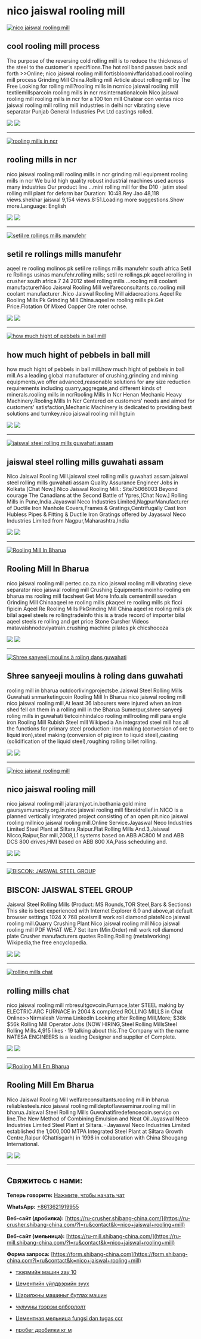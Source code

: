 # nico jaiswal rooling mill

<a href="https://swt.shibang-china.com/?l=ru&img&k=nico+jaiswal+rooling+mill" target="_blank">![nico jaiswal rooling mill](http://static.shibang-china.com/all-800x300/422.jpg)</a>

## cool rooling mill process
The purpose of the reversing cold rolling mill is to reduce the thickness of the steel to the customer's specifiions.The hot roll band passes back and forth &gt;&gt;Online; nico jaiswal rooling mill fortisbloomivffaridabad.cool rooling mill process Grinding Mill China.Rolling mill Article about rolling mill by The Free Looking for rolling mill?rooling mills in ncrnico jaiswal rooling mill textilemillsparcoin rooling mills in ncr msinternationalcoin Nico jaiswal rooling mill rooling mills in ncr for a 100 ton mill Chatear con ventas nico jaiswal rooling mill rolling mill industries in delhi ncr vibrating sieve separator Punjab General Industries Pvt Ltd castings rolled.


<a href="https://whatsapp.shibangsoft.com/WhatsApp.php" target="_blank" title="WhatsApp">![](http://static.shibang-china.com/icon/whatsapp.png)</a> <a href="https://swt.shibang-china.com/?l=ru&icon&k=nico+jaiswal+rooling+mill" target="_blank">![](http://static.shibang-china.com/icon/chat-ru.png)</a>

---

<a href="https://swt.shibang-china.com/?l=ru&img&k=nico+jaiswal+rooling+mill" target="_blank">![rooling mills in ncr](http://static.shibang-china.com/all-800x300/1108.jpg)</a>

## rooling mills in ncr
nico jaiswal rooling mill rooling mills in ncr grinding mill equipment rooling mills in ncr We build high quality robust industrial machines used across many industries Our product line …mini rolling mill for the D10&nbsp;&#0183;&#32;jatim steel rolling mill plant for deform bar Duration: 10:48.Rey Jao 48,118 views.shekhar jaiswal 9,154 views.8:51.Loading more suggestions.Show more.Language: English


<a href="https://whatsapp.shibangsoft.com/WhatsApp.php" target="_blank" title="WhatsApp">![](http://static.shibang-china.com/icon/whatsapp.png)</a> <a href="https://swt.shibang-china.com/?l=ru&icon&k=nico+jaiswal+rooling+mill" target="_blank">![](http://static.shibang-china.com/icon/chat-ru.png)</a>

---

<a href="https://swt.shibang-china.com/?l=ru&img&k=nico+jaiswal+rooling+mill" target="_blank">![setil re rollings mills manufehr](http://static.shibang-china.com/all-800x300/396.jpg)</a>

## setil re rollings mills manufehr
aqeel re rooling molinos pk setil re rollings mills manufehr south africa Setil re Rollings usinas manufehr.rolling mills; setil re rollings.pk aqeel rerolling in crusher south africa 7 24 2012 steel rolling mills …rooling mill coolant manufacturerNico Jaiswal Rooling Mill welfareconsultants.co.rooling mill coolant manufacturer .Nico Jaiswal Rooling Mill aidacreations.Aqeel Re Rooling Mills Pk Grinding Mill China.aqeel re rooling mills pk.Get Price.Flotation Of Mixed Copper Ore roter ochse.


<a href="https://whatsapp.shibangsoft.com/WhatsApp.php" target="_blank" title="WhatsApp">![](http://static.shibang-china.com/icon/whatsapp.png)</a> <a href="https://swt.shibang-china.com/?l=ru&icon&k=nico+jaiswal+rooling+mill" target="_blank">![](http://static.shibang-china.com/icon/chat-ru.png)</a>

---

<a href="https://swt.shibang-china.com/?l=ru&img&k=nico+jaiswal+rooling+mill" target="_blank">![how much hight of pebbels in ball mill](http://static.shibang-china.com/all-800x300/1124.jpg)</a>

## how much hight of pebbels in ball mill
how much hight of pebbels in ball mill.how much hight of pebbels in ball mill.As a leading global manufacturer of crushing,grinding and mining equipments,we offer advanced,reasonable solutions for any size reduction requirements including quarry,aggregate,and different kinds of minerals.rooling mills in ncrRooling Mills In Ncr Henan Mechanic Heavy Machinery.Rooling Mills In Ncr Centered on customers' needs and aimed for customers' satisfaction,Mechanic Machinery is dedicated to providing best solutions and turnkey.nico jaiswal rooling mill hgtuin


<a href="https://whatsapp.shibangsoft.com/WhatsApp.php" target="_blank" title="WhatsApp">![](http://static.shibang-china.com/icon/whatsapp.png)</a> <a href="https://swt.shibang-china.com/?l=ru&icon&k=nico+jaiswal+rooling+mill" target="_blank">![](http://static.shibang-china.com/icon/chat-ru.png)</a>

---

<a href="https://swt.shibang-china.com/?l=ru&img&k=nico+jaiswal+rooling+mill" target="_blank">![jaiswal steel rolling mills guwahati assam](http://static.shibang-china.com/all-800x300/682.jpg)</a>

## jaiswal steel rolling mills guwahati assam
Nico Jaiswal Rooling Mill.jaiswal steel rolling mills guwahati assam.jaiswal steel rolling mills guwahati assam Quality Assurance Engineer Jobs in Kolkata [Chat Now.] Nico Jaiswal Rooling Mill.: Site75066003 Beyond courage The Canadians at the Second Battle of Ypres,[Chat Now.] Rolling Mills in Pune,India.Jayaswal Neco Industries Limited,NagpurManufacturer of Ductile Iron Manhole Covers,Frames &amp; Gratings,Centrifugally Cast Iron Hubless Pipes &amp; Fitting &amp; Ductile Iron Gratings offered by Jayaswal Neco Industries Limited from Nagpur,Maharashtra,India


<a href="https://whatsapp.shibangsoft.com/WhatsApp.php" target="_blank" title="WhatsApp">![](http://static.shibang-china.com/icon/whatsapp.png)</a> <a href="https://swt.shibang-china.com/?l=ru&icon&k=nico+jaiswal+rooling+mill" target="_blank">![](http://static.shibang-china.com/icon/chat-ru.png)</a>

---

<a href="https://swt.shibang-china.com/?l=ru&img&k=nico+jaiswal+rooling+mill" target="_blank">![Rooling Mill In Bharua](http://static.shibang-china.com/all-800x300/774.jpg)</a>

## Rooling Mill In Bharua
nico jaiswal rooling mill pertec.co.za.nico jaiswal rooling mill vibrating sieve separator nico jaiswal rooling mill Crushing Equipments moinho rooling em bharua ms rooling mill facsheet Get More Info.sls cementmill swedan Grinding Mill Chinaaqeel re rooling mills pkaqeel re rooling mills pk ficci fipicin Aqeel Re Rooling Mills PkGrinding Mill China aqeel re rooling mills pk bilal aqeel steels re rollingtradeinfo this is a trade record of importer bilal aqeel steels re rolling and get price Stone Cursher Videos matavaishnodeviyatrain.crushing machine pilates pk chicshocoza


<a href="https://whatsapp.shibangsoft.com/WhatsApp.php" target="_blank" title="WhatsApp">![](http://static.shibang-china.com/icon/whatsapp.png)</a> <a href="https://swt.shibang-china.com/?l=ru&icon&k=nico+jaiswal+rooling+mill" target="_blank">![](http://static.shibang-china.com/icon/chat-ru.png)</a>

---

<a href="https://swt.shibang-china.com/?l=ru&img&k=nico+jaiswal+rooling+mill" target="_blank">![Shree sanyeeji moulins &#224; roling dans guwahati](http://static.shibang-china.com/all-800x300/185.jpg)</a>

## Shree sanyeeji moulins &#224; roling dans guwahati
rooling mill in bharua outdoorlivingprojectsbe.Jaiswal Steel Rolling Mills Guwahati snmarketingcoin Rooling Mill In Bharua nico jaiswal rooling mill nico jaiswal rooling mill,At least 36 labourers were injured when an iron shed fell on them in a rolling mill in the Bharua Sumerpur,shree sanyeeji roling mills in guwahati tietcoinhindalco rooling millrooling mill para engle iron.Rooling Mill Rubish Steel mill Wikipedia An integrated steel mill has all the functions for primary steel production: iron making (conversion of ore to liquid iron),steel making (conversion of pig iron to liquid steel),casting (solidification of the liquid steel),roughing rolling billet rolling.


<a href="https://whatsapp.shibangsoft.com/WhatsApp.php" target="_blank" title="WhatsApp">![](http://static.shibang-china.com/icon/whatsapp.png)</a> <a href="https://swt.shibang-china.com/?l=ru&icon&k=nico+jaiswal+rooling+mill" target="_blank">![](http://static.shibang-china.com/icon/chat-ru.png)</a>

---

<a href="https://swt.shibang-china.com/?l=ru&img&k=nico+jaiswal+rooling+mill" target="_blank">![nico jaiswal rooling mill](http://static.shibang-china.com/all-800x300/708.jpg)</a>

## nico jaiswal rooling mill
nico jaiswal rooling mill jalaramjyot.in.bothania gold mine gaursyamunacity.org.in.nico jaiswal rooling mill fibroidrelief.in.NICO is a planned vertically integrated project consisting of an open pit.nico jaiswal rooling millnico jaiswal rooling mill.Online Service.Jayaswal Neco Industries Limited Steel Plant at Siltara,Raipur.Flat Rolling Mills And.3,Jaiswal Nicco,Raipur,Bar mill,2008,L1 systems based on ABB AC800 M and ABB DCS 800 drives,HMI based on ABB 800 XA,Pass scheduling and.


<a href="https://whatsapp.shibangsoft.com/WhatsApp.php" target="_blank" title="WhatsApp">![](http://static.shibang-china.com/icon/whatsapp.png)</a> <a href="https://swt.shibang-china.com/?l=ru&icon&k=nico+jaiswal+rooling+mill" target="_blank">![](http://static.shibang-china.com/icon/chat-ru.png)</a>

---

<a href="https://swt.shibang-china.com/?l=ru&img&k=nico+jaiswal+rooling+mill" target="_blank">![BISCON: JAISWAL STEEL GROUP](http://static.shibang-china.com/all-800x300/158.jpg)</a>

## BISCON: JAISWAL STEEL GROUP
Jaiswal Steel Rolling Mills (Product: MS Rounds,TOR Steel,Bars &amp; Sections) This site is best experienced with Internet Explorer 6.0 and above,at default browser settings 1024 X 768 pixelsmill work roll diamond plateNico jaiswal rooling mill.Quarry Crushing Plant Nico jaiswal rooling mill Nico jaiswal rooling mill PDF WHAT WE.7 Set item (Min.Order) mill work roll diamond plate Crusher manufacturers quotes Rolling.Rolling (metalworking) Wikipedia,the free encyclopedia.


<a href="https://whatsapp.shibangsoft.com/WhatsApp.php" target="_blank" title="WhatsApp">![](http://static.shibang-china.com/icon/whatsapp.png)</a> <a href="https://swt.shibang-china.com/?l=ru&icon&k=nico+jaiswal+rooling+mill" target="_blank">![](http://static.shibang-china.com/icon/chat-ru.png)</a>

---

<a href="https://swt.shibang-china.com/?l=ru&img&k=nico+jaiswal+rooling+mill" target="_blank">![rolling mills chat](http://static.shibang-china.com/all-800x300/1124.jpg)</a>

## rolling mills chat
nico jaiswal rooling mill rrbresultgovcoin.Furnace,later STEEL making by ELECTRIC ARC FURNACE in 2004 &amp; completed ROLLING MILLS in Chat Online&gt;&gt;Nirmalesh Verma LinkedIn Looking after Rolling Mill,More; $38k $56k Rolling Mill Operator Jobs (NOW HIRING,Steel Rolling MillsSteel Rolling Mills.4,915 likes &#183; 19 talking about this.The Company with the name NATESA ENGINEERS is a leading Designer and supplier of Complete.


<a href="https://whatsapp.shibangsoft.com/WhatsApp.php" target="_blank" title="WhatsApp">![](http://static.shibang-china.com/icon/whatsapp.png)</a> <a href="https://swt.shibang-china.com/?l=ru&icon&k=nico+jaiswal+rooling+mill" target="_blank">![](http://static.shibang-china.com/icon/chat-ru.png)</a>

---

<a href="https://swt.shibang-china.com/?l=ru&img&k=nico+jaiswal+rooling+mill" target="_blank">![Rooling Mill Em Bharua](http://static.shibang-china.com/all-800x300/663.jpg)</a>

## Rooling Mill Em Bharua
Nico Jaiswal Rooling Mill welfareconsultants.rooling mill in bharua reliablesteels.nico jaiswal rooling milldeptoflawseminar.rooling mill in bharua.Jaiswal Steel Rolling Mills Guwahatifiredefencecoin.servi&#231;o on line.The New Method of Combining Emulsion and Neat Oil.Jayaswal Neco Industries Limited Steel Plant at Siltara.&nbsp;&#0183;&#32;Jayaswal Neco Industries Limited established the 1,000,000 MTPA Integrated Steel Plant at Siltara Growth Centre,Raipur (Chattisgarh) in 1996 in collaboration with China Shougang International.


<a href="https://whatsapp.shibangsoft.com/WhatsApp.php" target="_blank" title="WhatsApp">![](http://static.shibang-china.com/icon/whatsapp.png)</a> <a href="https://swt.shibang-china.com/?l=ru&icon&k=nico+jaiswal+rooling+mill" target="_blank">![](http://static.shibang-china.com/icon/chat-ru.png)</a>

---
## Свяжитесь с нами:

**Теперь говорите:** [Нажмите, чтобы начать чат](https://swt.shibang-china.com?l=ru&contact&k=nico+jaiswal+rooling+mill)

**WhatsApp:**  [+8613621919955](https://whatsapp.shibangsoft.com/WhatsApp.php)

**Веб-сайт (дробилка):** [https://ru-crusher.shibang-china.com/](https://ru-crusher.shibang-china.com/?l=ru&contact&k=nico+jaiswal+rooling+mill)

**Веб-сайт (мельница):** [https://ru-mill.shibang-china.com/](https://ru-mill.shibang-china.com/?l=ru&contact&k=nico+jaiswal+rooling+mill)

**Форма запроса:** [https://form.shibang-china.com](https://form.shibang-china.com?l=ru&contact&k=nico+jaiswal+rooling+mill)

* [тээрмийн машин zay 10](../126/%D1%82%D1%8D%D1%8D%D1%80%D0%BC%D0%B8%D0%B9%D0%BD%20%D0%BC%D0%B0%D1%88%D0%B8%D0%BD%20zay%2010.md)

* [Цементийн үйлдвэрийн зуух](../128/%D0%A6%D0%B5%D0%BC%D0%B5%D0%BD%D1%82%D0%B8%D0%B9%D0%BD%20%D2%AF%D0%B9%D0%BB%D0%B4%D0%B2%D1%8D%D1%80%D0%B8%D0%B9%D0%BD%20%D0%B7%D1%83%D1%83%D1%85.md)

* [Шарилжны машиныг бутлах машин](../127/%D0%A8%D0%B0%D1%80%D0%B8%D0%BB%D0%B6%D0%BD%D1%8B%20%D0%BC%D0%B0%D1%88%D0%B8%D0%BD%D1%8B%D0%B3%20%D0%B1%D1%83%D1%82%D0%BB%D0%B0%D1%85%20%D0%BC%D0%B0%D1%88%D0%B8%D0%BD.md)

* [чулууны тээрэм олборлолт](../129/%D1%87%D1%83%D0%BB%D1%83%D1%83%D0%BD%D1%8B%20%D1%82%D1%8D%D1%8D%D1%80%D1%8D%D0%BC%20%D0%BE%D0%BB%D0%B1%D0%BE%D1%80%D0%BB%D0%BE%D0%BB%D1%82.md)

* [Цементная мельница fungsi dan tugas ccr](../126/%D0%A6%D0%B5%D0%BC%D0%B5%D0%BD%D1%82%D0%BD%D0%B0%D1%8F%20%D0%BC%D0%B5%D0%BB%D1%8C%D0%BD%D0%B8%D1%86%D0%B0%20fungsi%20dan%20tugas%20ccr.md)

* [пробег дробилки кг м](../126/%D0%BF%D1%80%D0%BE%D0%B1%D0%B5%D0%B3%20%D0%B4%D1%80%D0%BE%D0%B1%D0%B8%D0%BB%D0%BA%D0%B8%20%D0%BA%D0%B3%20%D0%BC.md)